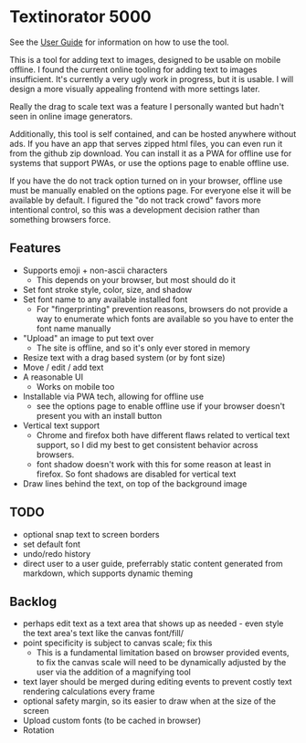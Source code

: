 # Textinorator 5000

See the [User Guide](docs/USER_GUIDE.md) for information on how to use the tool.

This is a tool for adding text to images, designed to be usable on mobile offline. I found the current online tooling for adding text to images insufficient. It's currently a very ugly work in progress, but it is usable. I will design a more visually appealing frontend with more settings later.

Really the drag to scale text was a feature I personally wanted but hadn't seen in online image generators.

Additionally, this tool is self contained, and can be hosted anywhere without ads. If you have an app that serves zipped html files, you can even run it from the github zip download. You can install it as a PWA for offline use for systems that support PWAs, or use the options page to enable offline use.

If you have the do not track option turned on in your browser, offline use
must be manually enabled on the options page. For everyone else it will
be available by default. I figured the "do not track crowd" favors
more intentional control, so this was a development decision rather
than something browsers force.

## Features

- Supports emoji + non-ascii characters
  - This depends on your browser, but most should do it
- Set font stroke style, color, size, and shadow
- Set font name to any available installed font
	- For "fingerprinting" prevention reasons, browsers
	  do not provide a way to enumerate which fonts are
		available so you have to enter the font name manually
- "Upload" an image to put text over
  - The site is offline, and so it's only ever stored in memory
- Resize text with a drag based system (or by font size)
- Move / edit / add text
- A reasonable UI
  - Works on mobile too
- Installable via PWA tech, allowing for offline use
  - see the options page to enable offline use
	  if your browser doesn't present you with an install button
- Vertical text support
	- Chrome and firefox both have different flaws related to
	  vertical text support, so I did my best to get consistent
		behavior across browsers.
  - font shadow doesn't work with this for some reason
		at least in firefox. So font shadows are disabled for
		vertical text
- Draw lines behind the text, on top of the background image

## TODO

- optional snap text to screen borders
- set default font
- undo/redo history
- direct user to a user guide, preferrably static
	content generated from markdown, which supports
	dynamic theming

## Backlog

- perhaps edit text as a text area that shows up as needed - even style the
  text area's text like the canvas font/fill/
- point specificity is subject to canvas scale; fix this
  - This is a fundamental limitation based on browser provided
		events, to fix the canvas scale will need to be dynamically adjusted
		by the user via the addition of a magnifying tool
- text layer should be merged during editing events to prevent
	costly text rendering calculations every frame
- optional safety margin, so its easier to draw when at the size of the screen
- Upload custom fonts (to be cached in browser)
- Rotation

